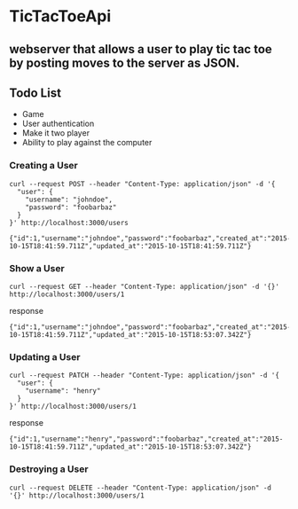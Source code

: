 # TicTacToeApi

## webserver that allows a user to play tic tac toe by posting moves to the server as JSON.

## Todo List
 - Game
 - User authentication
 - Make it two player
 - Ability to play against the computer

### Creating a User

```
curl --request POST --header "Content-Type: application/json" -d '{
  "user": {
    "username": "johndoe",
    "password": "foobarbaz"
  }
}' http://localhost:3000/users
```

```
{"id":1,"username":"johndoe","password":"foobarbaz","created_at":"2015-10-15T18:41:59.711Z","updated_at":"2015-10-15T18:41:59.711Z"}
```

### Show a User

```
curl --request GET --header "Content-Type: application/json" -d '{}' http://localhost:3000/users/1
```

response
```
{"id":1,"username":"johndoe","password":"foobarbaz","created_at":"2015-10-15T18:41:59.711Z","updated_at":"2015-10-15T18:53:07.342Z"}
```


### Updating a User

```
curl --request PATCH --header "Content-Type: application/json" -d '{
  "user": {
    "username": "henry"
  }
}' http://localhost:3000/users/1
```

response
```
{"id":1,"username":"henry","password":"foobarbaz","created_at":"2015-10-15T18:41:59.711Z","updated_at":"2015-10-15T18:53:07.342Z"}
```

### Destroying a User

```
curl --request DELETE --header "Content-Type: application/json" -d '{}' http://localhost:3000/users/1
```


